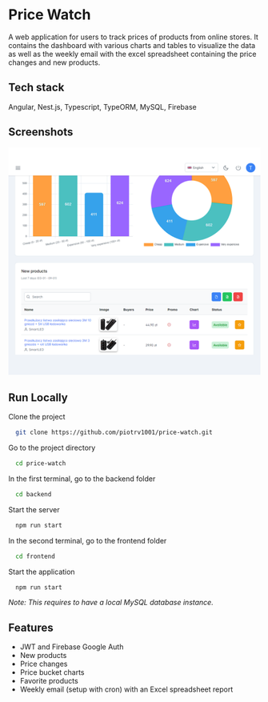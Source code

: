 
# Price Watch

A web application for users to track prices of products from online stores. It contains the dashboard with various charts and tables to visualize the data as well as the weekly email with the excel spreadsheet containing the price changes and new products.


## Tech stack

Angular, Nest.js, Typescript, TypeORM, MySQL, Firebase
## Screenshots

![App Screenshot](frontend/src/assets/img/price_watch_ss.png)

<!-- ## Database schema

![App Screenshot](frontend/src/assets/img/db_schema.png) -->


## Run Locally

Clone the project

```bash
  git clone https://github.com/piotrv1001/price-watch.git
```

Go to the project directory

```bash
  cd price-watch
```

In the first terminal, go to the backend folder

```bash
  cd backend
```

Start the server

```bash
  npm run start
```

In the second terminal, go to the frontend folder

```bash
  cd frontend
```

Start the application

```bash
  npm run start
```

<i>Note: This requires to have a local MySQL database instance.</i>

## Features

- JWT and Firebase Google Auth
- New products
- Price changes
- Price bucket charts
- Favorite products
- Weekly email (setup with cron) with an Excel spreadsheet report

